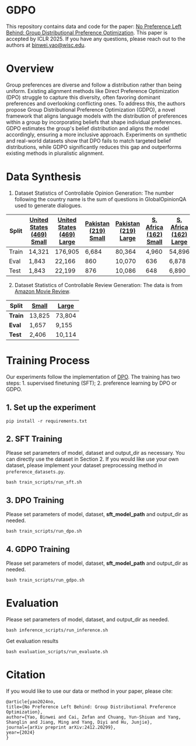 # GDPO
This repository contains data and code for the paper: [No Preference Left Behind: Group Distributional Preference Optimization](http://arxiv.org/abs/2412.20299). This paper is accepted by ICLR 2025. If you have any questions, please reach out to the authors at binwei.yao@wisc.edu.
# Overview
Group preferences are diverse and follow a distribution rather than being uniform. Existing alignment methods like Direct Preference Optimization (DPO) struggle to capture this diversity, often favoring dominant preferences and overlooking conflicting ones. To address this, the authors propose Group Distributional Preference Optimization (GDPO), a novel framework that aligns language models with the distribution of preferences within a group by incorporating beliefs that shape individual preferences. GDPO estimates the group's belief distribution and aligns the model accordingly, ensuring a more inclusive approach. Experiments on synthetic and real-world datasets show that DPO fails to match targeted belief distributions, while GDPO significantly reduces this gap and outperforms existing methods in pluralistic alignment.
# Data Synthesis
1. Dataset Statistics of Controllable Opinion Generation: The number following the country name is the sum of questions in GlobalOpinionQA used to generate dialogues.

| Split  | [United States (469) Small](https://huggingface.co/datasets/Binwei01/mmoqa_usa) | [United States (469) Large](https://huggingface.co/datasets/Binwei01/mmoqa_usa_large) | [Pakistan (219) Small](https://huggingface.co/datasets/Binwei01/mmoqa_pk) | [Pakistan (219) Large](https://huggingface.co/datasets/Binwei01/mmoqa_pk_large) | [S. Africa (162) Small](https://huggingface.co/datasets/Binwei01/mmoqa_sa) | [S. Africa (162) Large](https://huggingface.co/datasets/Binwei01/mmoqa_sa_large) |
|--------|----------------------------|----------------------------|----------------------|----------------------|----------------------|----------------------|
| Train  | 14,321                     | 176,905                    | 6,684                | 80,364               | 4,960                | 54,896               |
| Eval   | 1,843                      | 22,166                     | 860                  | 10,070               | 636                  | 6,878                |
| Test   | 1,843                      | 22,199                     | 876                  | 10,086               | 648                  | 6,890                |

2. Dataset Statistics of Controllable Review Generation: The data is from [Amazon Movie Review](https://snap.stanford.edu/data/web-Movies.html).

| Split  | [Small](https://huggingface.co/datasets/Binwei01/movie_review)  | [Large](https://huggingface.co/datasets/Binwei01/movie_review_large)  |
|--------|--------|--------|
| **Train** | 13,825 | 73,804 |
| **Eval**  | 1,657  | 9,155  |
| **Test**  | 2,406  | 10,114 |

# Training Process
Our experiments follow the implementation of [DPO](https://github.com/eric-mitchell/direct-preference-optimization). The training has two steps: 1. supervised finetuning (SFT); 2. preference learning by DPO or GDPO.
## 1. Set up the experiment
``pip install -r requirements.txt``
## 2. SFT Training
Please set parameters of model, dataset and output_dir as necessary. You can directly use the dataset in Section 2. If you would like use your own dataset, please implement your dataset preprocessing method in ``preference_datasets.py``. 

``bash train_scripts/run_sft.sh``
## 3. DPO Training
Please set parameters of model, dataset, **sft_model_path** and output_dir as needed.

``bash train_scripts/run_dpo.sh``
## 4. GDPO Training
Please set parameters of model, dataset, **sft_model_path** and output_dir as needed.

``bash train_scripts/run_gdpo.sh``
# Evaluation
Please set parameters of model, dataset, and output_dir as needed.

``bash inference_scripts/run_inference.sh``

Get evaluation results

``bash evaluation_scripts/run_evaluate.sh``

# Citation
If you would like to use our data or method in your paper, please cite:

    @article{yao2024no,
    title={No Preference Left Behind: Group Distributional Preference Optimization},
    author={Yao, Binwei and Cai, Zefan and Chuang, Yun-Shiuan and Yang, Shanglin and Jiang, Ming and Yang, Diyi and Hu, Junjie},
    journal={arXiv preprint arXiv:2412.20299},
    year={2024}
    }
